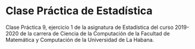 # Clase Práctica de Estadística

Clase Práctica 9, ejercicio 1 de la asignatura de Estadística del curso 2019-2020 de la carrera de Ciencia de la Computación de la Facultad de Matemática y Computación de la Universidad de La Habana.
